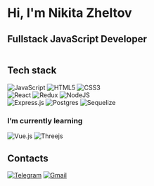 # Hi, I'm Nikita Zheltov

## Fullstack JavaScript Developer
<img url="https://www.codewars.com/users/WhiteKit/badges/small">

## Tech stack

![JavaScript](https://img.shields.io/badge/javascript-%23323330.svg?style=for-the-badge&logo=javascript&logoColor=%23F7DF1E) 
![HTML5](https://img.shields.io/badge/html5-%23E34F26.svg?style=for-the-badge&logo=html5&logoColor=white)
![CSS3](https://img.shields.io/badge/css3-%231572B6.svg?style=for-the-badge&logo=css3&logoColor=white)
</br>
![React](https://img.shields.io/badge/react-%2320232a.svg?style=for-the-badge&logo=react&logoColor=%2361DAFB)
![Redux](https://img.shields.io/badge/redux-%23593d88.svg?style=for-the-badge&logo=redux&logoColor=white) 
![NodeJS](https://img.shields.io/badge/node.js-6DA55F?style=for-the-badge&logo=node.js&logoColor=white)
</br>
![Express.js](https://img.shields.io/badge/express.js-%23404d59.svg?style=for-the-badge&logo=express&logoColor=%2361DAFB) 
![Postgres](https://img.shields.io/badge/postgres-%23316192.svg?style=for-the-badge&logo=postgresql&logoColor=white)
![Sequelize](https://img.shields.io/badge/Sequelize-52B0E7?style=for-the-badge&logo=Sequelize&logoColor=white)

### I’m currently learning
![Vue.js](https://img.shields.io/badge/vue-%2335495e.svg?style=for-the-badge&logo=vuedotjs&logoColor=green)
![Threejs](https://img.shields.io/badge/threejs-black?style=for-the-badge&logo=three.js&logoColor=green)

## Contacts
<a href="https://t.me/Nick_Zhe">![Telegram](https://img.shields.io/badge/Telegram-2CA5E0?style=for-the-badge&logo=telegram&logoColor=gray)</a>
<a href="zheltovns.62@gmail.com">![Gmail](https://img.shields.io/badge/Gmail-D14836?style=for-the-badge&logo=gmail&logoColor=black)</a>


